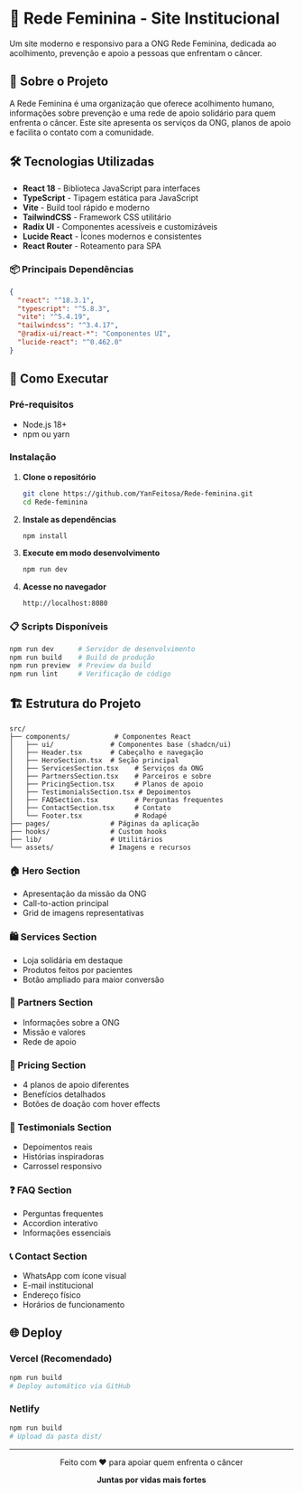 # 🌸 Rede Feminina - Site Institucional

Um site moderno e responsivo para a ONG Rede Feminina, dedicada ao acolhimento, prevenção e apoio a pessoas que enfrentam o câncer.

## 🎯 Sobre o Projeto

A Rede Feminina é uma organização que oferece acolhimento humano, informações sobre prevenção e uma rede de apoio solidário para quem enfrenta o câncer. Este site apresenta os serviços da ONG, planos de apoio e facilita o contato com a comunidade.

## 🛠️ Tecnologias Utilizadas

- **React 18** - Biblioteca JavaScript para interfaces
- **TypeScript** - Tipagem estática para JavaScript
- **Vite** - Build tool rápido e moderno
- **TailwindCSS** - Framework CSS utilitário
- **Radix UI** - Componentes acessíveis e customizáveis
- **Lucide React** - Ícones modernos e consistentes
- **React Router** - Roteamento para SPA

### 📦 Principais Dependências

```json
{
  "react": "^18.3.1",
  "typescript": "^5.8.3",
  "vite": "^5.4.19",
  "tailwindcss": "^3.4.17",
  "@radix-ui/react-*": "Componentes UI",
  "lucide-react": "^0.462.0"
}
```

## 🚀 Como Executar

### Pré-requisitos

- Node.js 18+ 
- npm ou yarn

### Instalação

1. **Clone o repositório**
   ```bash
   git clone https://github.com/YanFeitosa/Rede-feminina.git
   cd Rede-feminina
   ```

2. **Instale as dependências**
   ```bash
   npm install
   ```

3. **Execute em modo desenvolvimento**
   ```bash
   npm run dev
   ```

4. **Acesse no navegador**
   ```
   http://localhost:8080
   ```

### 📋 Scripts Disponíveis

```bash
npm run dev      # Servidor de desenvolvimento
npm run build    # Build de produção
npm run preview  # Preview da build
npm run lint     # Verificação de código
```

## 🏗️ Estrutura do Projeto

```
src/
├── components/           # Componentes React
│   ├── ui/              # Componentes base (shadcn/ui)
│   ├── Header.tsx       # Cabeçalho e navegação
│   ├── HeroSection.tsx  # Seção principal
│   ├── ServicesSection.tsx    # Serviços da ONG
│   ├── PartnersSection.tsx    # Parceiros e sobre
│   ├── PricingSection.tsx     # Planos de apoio
│   ├── TestimonialsSection.tsx # Depoimentos
│   ├── FAQSection.tsx         # Perguntas frequentes
│   ├── ContactSection.tsx     # Contato
│   └── Footer.tsx             # Rodapé
├── pages/               # Páginas da aplicação
├── hooks/               # Custom hooks
├── lib/                 # Utilitários
└── assets/              # Imagens e recursos
```

### 🏠 Hero Section
- Apresentação da missão da ONG
- Call-to-action principal
- Grid de imagens representativas

### 🛍️ Services Section
- Loja solidária em destaque
- Produtos feitos por pacientes
- Botão ampliado para maior conversão

### 🤝 Partners Section
- Informações sobre a ONG
- Missão e valores
- Rede de apoio

### 💝 Pricing Section
- 4 planos de apoio diferentes
- Benefícios detalhados
- Botões de doação com hover effects

### 💬 Testimonials Section
- Depoimentos reais
- Histórias inspiradoras
- Carrossel responsivo

### ❓ FAQ Section
- Perguntas frequentes
- Accordion interativo
- Informações essenciais

### 📞 Contact Section
- WhatsApp com ícone visual
- E-mail institucional
- Endereço físico
- Horários de funcionamento

## 🌐 Deploy

### Vercel (Recomendado)
```bash
npm run build
# Deploy automático via GitHub
```

### Netlify
```bash
npm run build
# Upload da pasta dist/
```
---

<div align="center">
  <p>Feito com ❤️ para apoiar quem enfrenta o câncer</p>
  <p><strong>Juntas por vidas mais fortes</strong></p>
</div>
